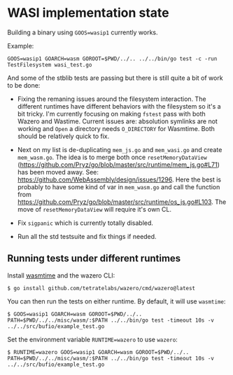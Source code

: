 # WASI implementation state

Building a binary using `GOOS=wasip1` currently works.

Example:

```
GOOS=wasip1 GOARCH=wasm GOROOT=$PWD/../.. ../../bin/go test -c -run TestFilesystem wasi_test.go
```

And some of the stblib tests are passing but there is still quite a bit of work to be done:

- Fixing the remaning issues around the filesystem interaction. The different runtimes have
different behaviors with the filesystem so it's a bit tricky. I'm currently focusing on
making `fstest` pass with both Wazero and Wastime. Current issues are: absolution symlinks
are not working and `Open` a directory needs `O_DIRECTORY` for Wasmtime. Both should be relatively
quick to fix.

- Next on my list is de-duplicating `mem_js.go` and `mem_wasi.go` and create `mem_wasm.go`.
The idea is to merge both once `resetMemoryDataView` (https://github.com/Pryz/go/blob/master/src/runtime/mem_js.go#L71)
has been moved away. See: https://github.com/WebAssembly/design/issues/1296. Here the best is
probably to have some kind of var in `mem_wasm.go` and call the function from https://github.com/Pryz/go/blob/master/src/runtime/os_js.go#L103.
The move of `resetMemoryDataView` will require it's own CL.

- Fix `sigpanic` which is currently totally disabled.

- Run all the std testsuite and fix things if needed.

## Running tests under different runtimes

Install [wasmtime](https://github.com/bytecodealliance/wasmtime/releases/tag/v5.0.0)
and the wazero CLI:

```
$ go install github.com/tetratelabs/wazero/cmd/wazero@latest
```

You can then run the tests on either runtime. By default, it will use `wasmtime`:

```
$ GOOS=wasip1 GOARCH=wasm GOROOT=$PWD/../.. PATH=$PWD/../../misc/wasm/:$PATH ../../bin/go test -timeout 10s -v ../../src/bufio/example_test.go
```

Set the environment variable `RUNTIME=wazero` to use `wazero`:

```
$ RUNTIME=wazero GOOS=wasip1 GOARCH=wasm GOROOT=$PWD/../.. PATH=$PWD/../../misc/wasm/:$PATH ../../bin/go test -timeout 10s -v ../../src/bufio/example_test.go
```
